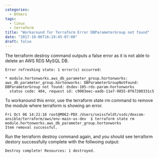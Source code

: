```yaml
---
categories:
  - Others
tags:
  - linux
  - terraform
title: "Workaround for Terraform Error DBParameterGroup not found"
date: "2017-10-06T16:19:45-07:00"
draft: false
---
```

The terraform destroy command outputs a false error as it is not able to delete an AWS RDS MySQL DB. 

```
Error refreshing state: 1 error(s) occurred:

* module.hortonworks.aws_db_parameter_group.hortonworks: aws_db_parameter_group.hortonworks: DBParameterGroupNotFound: DBParameterGroup not found: dsdev-105-rds-param-hortonworks
  status code: 404, request id: c9083eec-aadb-11e7-9855-8f67280331c5
```

To workaround this error, use the terraform state rm command to remove the module where terraform is showing an error.  
```
Fri Oct 06 14:21:18 root@M062-PDX /Users/seissfeldt/ssdc/dexcom-ansible/terraform/aws/env-main-us-dev  $ terraform state rm module.hortonworks.aws_db_parameter_group.hortonworks
Item removal successful.
```

Run the terraform destroy command again, and you should see terraform destory successfully complete with the follwoing output:
```
Destroy complete! Resources: 1 destroyed.
```

